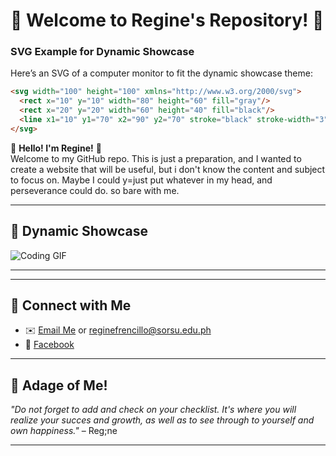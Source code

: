 

# 🌟 Welcome to Regine's Repository! 🌟

### SVG Example for Dynamic Showcase

Here’s an SVG of a computer monitor to fit the dynamic showcase theme:

```html
<svg width="100" height="100" xmlns="http://www.w3.org/2000/svg">
  <rect x="10" y="10" width="80" height="60" fill="gray"/>
  <rect x="20" y="20" width="60" height="40" fill="black"/>
  <line x1="10" y1="70" x2="90" y2="70" stroke="black" stroke-width="3"/>
</svg>

```

🎉 **Hello! I'm Regine!** 🎉  
Welcome to my GitHub repo.   This is just a preparation, and I wanted to create a website that will be useful, but i don't know the content and subject to focus on. Maybe I could y=just put whatever in my head, and perseverance could do. so bare with me.



---

## 🎥 **Dynamic Showcase**
![Coding GIF](https://media.giphy.com/media/L1R1tvI9svkIWwpVYr/giphy.gif)

---



---

## 🎨 **Connect with Me**
- ✉️ [Email Me](mailto:frencilloregine51@gmail.com) or [reginefrencillo@sorsu.edu.ph](mailto:reginefrencillo@sorsu.edu.ph)
- 💬 [Facebook](https://facebook.com/example)
---

## 🎉 **Adage of Me!**
_"Do not forget to add and check on your checklist. It's where you will realize your succes and growth, as well as to see through to yourself and own happiness."_ – Reg;ne

---
